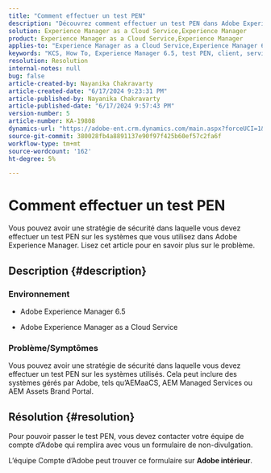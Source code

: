 ```yaml
---
title: "Comment effectuer un test PEN"
description: "Découvrez comment effectuer un test PEN dans Adobe Experience Manager."
solution: Experience Manager as a Cloud Service,Experience Manager
product: Experience Manager as a Cloud Service,Experience Manager
applies-to: "Experience Manager as a Cloud Service,Experience Manager 6.5"
keywords: "KCS, How To, Experience Manager 6.5, test PEN, client, service cloud Experience Manager, AEM"
resolution: Resolution
internal-notes: null
bug: false
article-created-by: Nayanika Chakravarty
article-created-date: "6/17/2024 9:23:31 PM"
article-published-by: Nayanika Chakravarty
article-published-date: "6/17/2024 9:57:43 PM"
version-number: 5
article-number: KA-19808
dynamics-url: "https://adobe-ent.crm.dynamics.com/main.aspx?forceUCI=1&pagetype=entityrecord&etn=knowledgearticle&id=8231d3d5-ef2c-ef11-840b-0022480a40c2"
source-git-commit: 380028fb4a8891137e90f97f425b60ef57c2fa6f
workflow-type: tm+mt
source-wordcount: '162'
ht-degree: 5%

---
```


# Comment effectuer un test PEN


Vous pouvez avoir une stratégie de sécurité dans laquelle vous devez effectuer un test PEN sur les systèmes que vous utilisez dans Adobe Experience Manager. Lisez cet article pour en savoir plus sur le problème.

## Description {#description}


### <b>Environnement</b>

- Adobe Experience Manager 6.5


- Adobe Experience Manager as a Cloud Service




### <b>Problème/Symptômes</b>

Vous pouvez avoir une stratégie de sécurité dans laquelle vous devez effectuer un test PEN sur les systèmes utilisés. Cela peut inclure des systèmes gérés par Adobe, tels qu’AEMaaCS, AEM Managed Services ou AEM Assets Brand Portal.


## Résolution {#resolution}


Pour pouvoir passer le test PEN, vous devez contacter votre équipe de compte d’Adobe qui remplira avec vous un formulaire de non-divulgation.

L’équipe Compte d’Adobe peut trouver ce formulaire sur <b>Adobe intérieur</b>.
